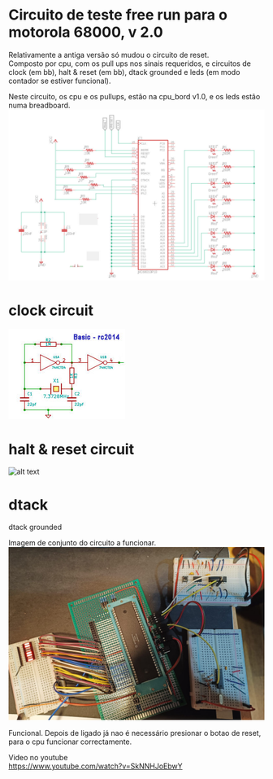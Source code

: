 # Circuito de teste free run para o motorola 68000, v 2.0
Relativamente a antiga versão só mudou o circuito de reset.  
Composto por cpu, com os pull ups nos sinais requeridos, e circuitos de clock (em bb), halt & reset (em bb), dtack grounded e leds (em modo contador se estiver funcional).  
  
Neste circuito, os cpu e os pullups, estão na cpu_bord v1.0, e os leds estão numa breadboard.  
![alt text](https://github.com/inaciose/68000x/blob/main/explorations/freerun/freerun1/freerun_circuit1.jpg?raw=true)  
  
# clock circuit
![alt text](https://github.com/inaciose/68000x/blob/main/explorations/clock/basic-2pin-crystal/basic-rc2014-clock1.jpg?raw=true)  
  
# halt & reset circuit
![alt text](https://github.com/inaciose/68000x/blob/main/explorations/reset/68kmyreset1/68kmyreset1-reset1.jpg?raw=true)  
  
# dtack
dtack grounded  
  
Imagem de conjunto do circuito a funcionar.  
![alt text](https://github.com/inaciose/68000x/blob/main/explorations/freerun/freerun1/68kcpu_freerun_test_bb_signals1.jpeg?raw=true)  

Funcional. Depois de ligado já nao é necessário presionar o botao de reset, para o cpu funcionar correctamente.  

Video no youtube  
https://www.youtube.com/watch?v=SkNNHJoEbwY  
  

